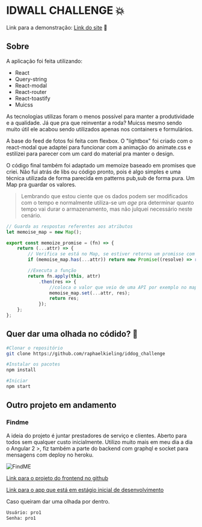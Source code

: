 # IDWALL CHALLENGE :collision:

Link para a demonstração: [Link do site](https://idwall-challenge.herokuapp.com "IDWALL") :deciduous_tree:

## Sobre
A aplicação foi feita utilizando:
- React
- Query-string
- React-modal
- React-router
- React-toastify
- Muicss

As tecnologias utilizas foram o menos possível para manter a produtividade e a qualidade. Já que pra que reinventar a roda? Muicss mesmo sendo muito útil ele acabou sendo utilizados apenas nos containers e formulários.

A base do feed de fotos foi feita com flexbox. O "lightbox" foi criado com o react-modal que adaptei para funcionar com a animação do animate.css e estilizei para parecer com um card do material pra manter o design.

O código final também foi adaptado um memoize baseado em promises que criei. Não fui atrás de libs ou código pronto, pois é algo simples e uma técnica utilizada de forma parecida em patterns pub,sub de forma pura. Um Map pra guardar os valores. 

> Lembrando que estou ciente que os dados podem ser modificados com o tempo e normalmente utiliza-se um _age_ pra determinar quanto tempo vai durar o armazenamento, mas não julquei necessário neste cenário.

```js
// Guarda as respostas referentes aos atributos
let memoise_map = new Map();

export const memoize_promise = (fn) => {
    return (...attr) => {
        // Verifica se está no Map, se estiver retorna um promisse com a resposta guardada
        if (memoise_map.has(...attr)) return new Promise((resolve) => resolve(memoise_map.get(...attr)));

        //Executa a função
        return fn.apply(this, attr)
            .then(res => {
                //coloca o valor que veio de uma API por exemplo no map, para caso seja chamado novamente já esteja disponível.
                memoise_map.set(...attr, res);
                return res;
            });
    };
};
```

## Quer dar uma olhada no códido? :cop:

```sh
#Clonar o repositório
git clone https://github.com/raphaelkieling/iddog_challenge

#Instalar os pacotes
npm install

#Iniciar
npm start
```

## Outro projeto em andamento
### Findme

A ideia do projeto é juntar prestadores de serviço e clientes. Aberto para todos sem qualquer custo inicialmente.
Utilizo muito mais em meu dia a dia o Angular 2 >, fiz também a parte do backend com graphql e socket para mensagens com deploy no heroku.

![FindME](https://image.ibb.co/gFGQFJ/Captura_de_tela_de_2018_06_16_11_00_44.png)

[Link para o projeto do frontend no github](https://github.com/raphaelkieling/Findme-Client)

[Link para o app que está em estágio inicial de desenvolvimento](https://findme-client.herokuapp.com/entrar)

Caso queiram dar uma olhada por dentro.
```txt
Usuário: pro1
Senha: pro1
```

